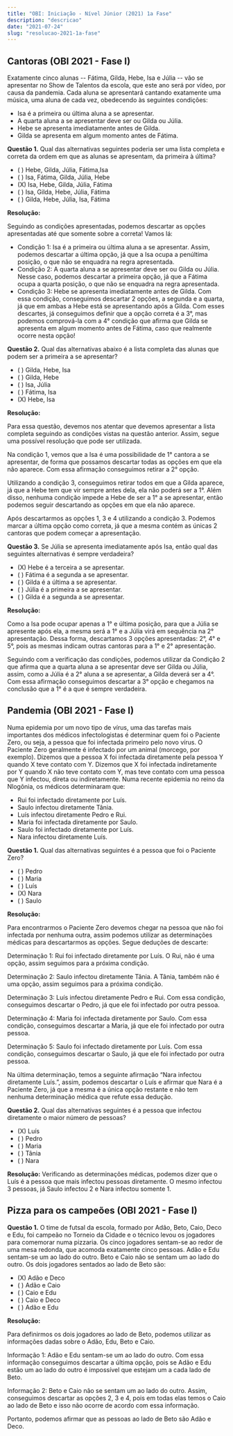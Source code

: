 ```yaml
---
title: "OBI: Iniciação - Nível Júnior (2021) 1a Fase"
description: "descricao"
date: "2021-07-24"
slug: "resolucao-2021-1a-fase"
---
```

## Cantoras (OBI 2021 - Fase I)

Exatamente cinco alunas -- Fátima, Gilda, Hebe, Isa e Júlia -- vão se apresentar no
Show de Talentos da escola, que este ano será por vídeo, por causa da pandemia.
Cada aluna se apresentará cantando exatamente uma música, uma aluna de cada
vez, obedecendo às seguintes condições:

- Isa é a primeira ou última aluna a se apresentar.
- A quarta aluna a se apresentar deve ser ou Gilda ou Júlia.
- Hebe se apresenta imediatamente antes de Gilda.
- Gilda se apresenta em algum momento antes de Fátima.

**Questão 1.** Qual das alternativas seguintes poderia ser uma lista completa e correta
da ordem em que as alunas se apresentam, da primeira à última?

- ( ) Hebe, Gilda, Júlia, Fátima,Isa
- ( ) Isa, Fátima, Gilda, Júlia, Hebe
- (X) Isa, Hebe, Gilda, Júlia, Fátima
- ( ) Isa, Gilda, Hebe, Júlia, Fátima
- ( ) Gilda, Hebe, Júlia, Isa, Fátima

**Resolução:**

Seguindo as condições apresentadas, podemos descartar as opções apresentadas
até que somente sobre a correta! Vamos lá:

- Condição 1: Isa é a primeira ou última aluna a se apresentar. Assim, podemos
descartar a última opção, já que a Isa ocupa a penúltima posição, o que não se
enquadra na regra apresentada.
- Condição 2: A quarta aluna a se apresentar deve ser ou Gilda ou Júlia. Nesse caso,
podemos descartar a primeira opção, já que a Fátima ocupa a quarta posição, o que
não se enquadra na regra apresentada.
- Condição 3: Hebe se apresenta imediatamente antes de Gilda. Com essa condição,
conseguimos descartar 2 opções, a segunda e a quarta, já que em ambas a Hebe
está se apresentando após a Gilda.
Com esses descartes, já conseguimos definir que a opção correta é a 3°, mas
podemos comprová-la com a 4° condição que afirma que Gilda se apresenta em
algum momento antes de Fátima, caso que realmente ocorre nesta opção!

**Questão 2.** Qual das alternativas abaixo é a lista completa das alunas que podem
ser a primeira a se apresentar?

- ( ) Gilda, Hebe, Isa
- ( ) Gilda, Hebe
- ( ) Isa, Júlia
- ( ) Fátima, Isa
- (X) Hebe, Isa

**Resolução:**

Para essa questão, devemos nos atentar que devemos apresentar a lista completa
seguindo as condições vistas na questão anterior. Assim, segue uma possível
resolução que pode ser utilizada.

Na condição 1, vemos que a Isa é uma possibilidade de 1° cantora a se apresentar,
de forma que possamos descartar todas as opções em que ela não aparece. Com
essa afirmação conseguimos retirar a 2° opção.

Utilizando a condição 3, conseguimos retirar todos em que a Gilda aparece, já que a
Hebe tem que vir sempre antes dela, ela não poderá ser a 1°. Além disso, nenhuma
condição impede a Hebe de ser a 1° a se apresentar, então podemos seguir
descartando as opções em que ela não aparece.

Após descartarmos as opções 1, 3 e 4 utilizando a condição 3. Podemos marcar a
última opção como correta, já que a mesma contém as únicas 2 cantoras que
podem começar a apresentação.

**Questão 3.** Se Júlia se apresenta imediatamente após Isa, então qual das seguintes
alternativas é sempre verdadeira?

- (X) Hebe é a terceira a se apresentar.
- ( ) Fátima é a segunda a se apresentar.
- ( ) Gilda é a última a se apresentar.
- ( ) Júlia é a primeira a se apresentar.
- ( ) Gilda é a segunda a se apresentar.

**Resolução:**

Como a Isa pode ocupar apenas a 1° e última posição, para que a Júlia se
apresente após ela, a mesma será a 1° e a Júlia virá em sequência na 2°
apresentação. Dessa forma, descartamos 3 opções apresentadas: 2°, 4° e 5°, pois
as mesmas indicam outras cantoras para a 1° e 2° apresentação.

Seguindo com a verificação das condições, podemos utilizar da Condição 2 que
afirma que a quarta aluna a se apresentar deve ser Gilda ou Júlia, assim, como a
Júlia é a 2° aluna a se apresentar, a Gilda deverá ser a 4°. Com essa afirmação
conseguimos descartar a 3° opção e chegamos na conclusão que a 1° é a que é
sempre verdadeira.

## Pandemia (OBI 2021 - Fase I)

Numa epidemia por um novo tipo de vírus, uma das tarefas mais importantes dos
médicos infectologistas é determinar quem foi o Paciente Zero, ou seja, a pessoa
que foi infectada primeiro pelo novo vírus. O Paciente Zero geralmente é infectado
por um animal (morcego, por exemplo). Dizemos que a pessoa X foi infectada
diretamente pela pessoa Y quando X teve contato com Y. Dizemos que X foi
infectada indiretamente por Y quando X não teve contato com Y, mas teve contato
com uma pessoa que Y infectou, direta ou indiretamente. Numa recente epidemia
no reino da Nlogônia, os médicos determinaram que:

- Rui foi infectado diretamente por Luís.
- Saulo infectou diretamente Tânia.
- Luís infectou diretamente Pedro e Rui.
- Maria foi infectada diretamente por Saulo.
- Saulo foi infectado diretamente por Luís.
- Nara infectou diretamente Luís.

**Questão 1.** Qual das alternativas seguintes é a pessoa que foi o Paciente Zero?

- ( ) Pedro
- ( ) Maria
- ( ) Luís
- (X) Nara
- ( ) Saulo

**Resolução:**

Para encontrarmos o Paciente Zero devemos chegar na pessoa que não foi
infectada por nenhuma outra, assim podemos utilizar as determinações médicas
para descartarmos as opções. Segue deduções de descarte:

Determinação 1: Rui foi infectado diretamente por Luís. O Rui, não é uma opção,
assim seguimos para a próxima condição.

Determinação 2: Saulo infectou diretamente Tânia. A Tânia, também não é uma
opção, assim seguimos para a próxima condição.

Determinação 3: Luís infectou diretamente Pedro e Rui. Com essa condição,
conseguimos descartar o Pedro, já que ele foi infectado por outra pessoa.

Determinação 4: Maria foi infectada diretamente por Saulo. Com essa condição,
conseguimos descartar a Maria, já que ele foi infectado por outra pessoa.

Determinação 5: Saulo foi infectado diretamente por Luís. Com essa condição,
conseguimos descartar o Saulo, já que ele foi infectado por outra pessoa.

Na última determinação, temos a seguinte afirmação “Nara infectou diretamente
Luís.”, assim, podemos descartar o Luís e afirmar que Nara é a Paciente Zero, já
que a mesma é a única opção restante e não tem nenhuma determinação médica
que refute essa dedução.

**Questão 2.** Qual das alternativas seguintes é a pessoa que infectou diretamente o
maior número de pessoas?

- (X) Luís
- ( ) Pedro
- ( ) Maria
- ( ) Tânia
- ( ) Nara

**Resolução:**
Verificando as determinações médicas, podemos dizer que o Luís é a pessoa que
mais infectou pessoas diretamente. O mesmo infectou 3 pessoas, já Saulo infectou
2 e Nara infectou somente 1.

## Pizza para os campeões (OBI 2021 - Fase I)

**Questão 1.** O time de futsal da escola, formado por Adão, Beto, Caio, Deco e Edu,
foi campeão no Torneio da Cidade e o técnico levou os jogadores para comemorar
numa pizzaria. Os cinco jogadores sentam-se ao redor de uma mesa redonda, que
acomoda exatamente cinco pessoas. Adão e Edu sentam-se um ao lado do outro.
Beto e Caio não se sentam um ao lado do outro. Os dois jogadores sentados ao
lado de Beto são:

- (X) Adão e Deco
- ( ) Adão e Caio
- ( ) Caio e Edu
- ( ) Caio e Deco
- ( ) Adão e Edu

**Resolução:**

Para definirmos os dois jogadores ao lado de Beto, podemos utilizar as informações
dadas sobre o Adão, Edu, Beto e Caio.

Informação 1: Adão e Edu sentam-se um ao lado do outro. Com essa informação
conseguimos descartar a última opção, pois se Adão e Edu estão um ao lado do
outro é impossível que estejam um a cada lado de Beto.

Informação 2: Beto e Caio não se sentam um ao lado do outro. Assim, conseguimos
descartar as opções 2, 3 e 4, pois em todas elas temos o Caio ao lado de Beto e
isso não ocorre de acordo com essa informação.

Portanto, podemos afirmar que as pessoas ao lado de Beto são Adão e Deco.

